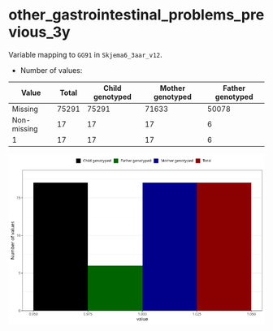 # other_gastrointestinal_problems_previous_3y
Variable mapping to `GG91` in `Skjema6_3aar_v12`.
- Number of values:

| Value | Total | Child genotyped | Mother genotyped | Father genotyped |
| ----- | ----- | --------------- | ---------------- | ---------------- |
| Missing | 75291 | 75291 | 71633 | 50078 |
| Non-missing | 17 | 17 | 17 | 6 |
| 1 | 17 | 17 | 17 | 6 |



![](other_gastrointestinal_problems_previous_3y_n.png)



